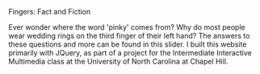 Fingers: Fact and Fiction

Ever wonder where the word 'pinky' comes from? Why do most people wear wedding rings on the third finger of their left hand? The answers to these questions and more can be found in this slider. I built this website primarily with JQuery, as part of a project for the Intermediate Interactive Multimedia class at the University of North Carolina at Chapel Hill.